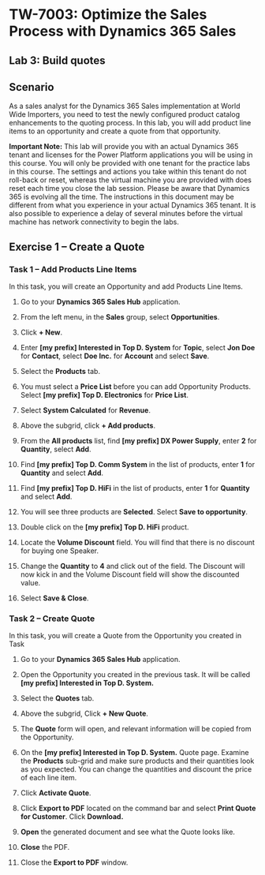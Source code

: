 TW-7003: Optimize the Sales Process with Dynamics 365 Sales
==============================

## Lab 3: Build quotes

Scenario
--------

As a sales analyst for the Dynamics 365 Sales implementation at World Wide
Importers, you need to test the newly configured product catalog enhancements to
the quoting process. In this lab, you will add product line items to an
opportunity and create a quote from that opportunity.

**Important Note:** This lab will provide you with an actual Dynamics 365 tenant and licenses for the Power Platform applications you will be using in this course. You will only be provided with one tenant for the practice labs in this course. The settings and actions you take within this tenant do not roll-back or reset, whereas the virtual machine you are provided with does reset each time you close the lab session. Please be aware that Dynamics 365 is evolving all the time. The instructions in this document may be different from what you experience in your actual Dynamics 365 tenant. It is also possible to experience a delay of several minutes before the virtual machine has network connectivity to begin the labs.


Exercise 1 – Create a Quote
-------------------------

### Task 1 – Add Products Line Items

In this task, you will create an Opportunity and add Products Line Items.

1.  Go to your **Dynamics 365 Sales Hub** application.

2.  From the left menu, in the **Sales** group, select **Opportunities**.

3.  Click **+ New**.

4.  Enter **[my prefix] Interested in Top D. System** for **Topic**, select **Jon Doe** for
    **Contact**, select **Doe Inc.** for **Account** and select **Save**.

5.  Select the **Products** tab. 

6.  You must select a **Price List** before you can add Opportunity Products.
    Select **[my prefix] Top D. Electronics** for **Price List**.

7.  Select **System Calculated** for **Revenue**.

8.  Above the subgrid, click **+ Add products**.

9.  From the **All products** list, find **[my prefix] DX Power Supply**, enter **2** for
    **Quantity**, select **Add**.

10. Find **[my prefix] Top D. Comm System** in the list of products, enter **1** for
    **Quantity** and select **Add**.

11. Find **[my prefix] Top D. HiFi** in the list of products, enter **1** for
    **Quantity** and select **Add**.

12. You will see three products are **Selected**. Select **Save to opportunity**.

13. Double click on the **[my prefix] Top D. HiFi** product.

14. Locate the **Volume Discount** field. You will find that there is no
    discount for buying one Speaker. 

15. Change the **Quantity** to **4** and click out of the field. The Discount will now kick in and the
    Volume Discount field will show the discounted value.

16. Select **Save & Close**.


### Task 2 – Create Quote

In this task, you will create a Quote from the Opportunity you created in Task

1.  Go to your **Dynamics 365 Sales Hub** application.

2.  Open the Opportunity you created in the previous task. It will be called **[my prefix] Interested in Top D. System.**

3.  Select the **Quotes** tab.

4.  Above the subgrid, Click **+ New Quote**.

5.  The **Quote** form will open, and relevant information will be copied from the
    Opportunity.

6.  On the **[my prefix] Interested in Top D. System.** Quote page. Examine the **Products** sub-grid and make sure products and their
    quantities look as you expected. You can change the quantities and discount
    the price of each line item.

7.  Click **Activate Quote**.

8.  Click **Export to PDF** located on the command bar and select **Print Quote for Customer**. Click **Download.**

9.  **Open** the generated document and see what the Quote looks like.

10. **Close** the PDF.

11. Close the **Export to PDF** window.


